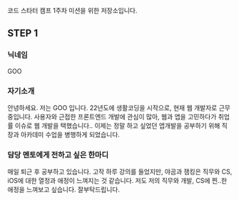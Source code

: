 코드 스타터 캠프 1주차 미션을 위한 저장소입니다.

## STEP 1

### 닉네임

GOO

### 자기소개

안녕하세요. 저는 GOO 입니다. 22년도에 생활코딩을 시작으로, 현재 웹 개발자로 근무 중입니다.
사용자와 근접한 프론트엔드 개발에 관심이 많아, 웹과 앱을 고민하다가 취업률 이슈로 웹 개발을 택했습니다.. 이제는 정말 하고 싶었던 앱개발을 공부하기 위해 직장과 아카데미 수업을 병행하게 되었습니다.

### 담당 멘토에게 전하고 싶은 한마디

매일 퇴근 후 공부하고 있습니다. 고작 하루 강의를 들었지만, 야곰과 잼킹은 직무와 CS, iOS에 대한 열정과 애정이 느껴지는 것 같습니다. 저도 저의 직무와 개발, CS에 찐..한 애정을 느껴보고 싶습니다. 잘부탁드립니다.
